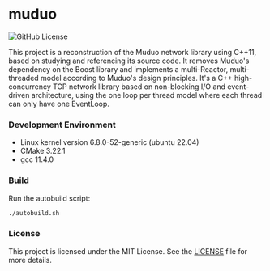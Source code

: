 # muduo
![GitHub License](https://img.shields.io/github/license/xykCs/muduo?color=%23FFFF00)

This project is a reconstruction of the Muduo network library using C++11, based on studying and referencing its source code. It removes Muduo's dependency on the Boost library and implements a multi-Reactor, multi-threaded model according to Muduo's design principles. It's a C++ high-concurrency TCP network library based on non-blocking I/O and event-driven architecture, using the one loop per thread model where each thread can only have one EventLoop.

### Development Environment
- Linux kernel version 6.8.0-52-generic (ubuntu 22.04)
- CMake 3.22.1
- gcc 11.4.0

### Build
Run the autobuild script:
```sh
./autobuild.sh
```

### License
This project is licensed under the MIT License. See the [LICENSE](./LICENSE) file for more details.
